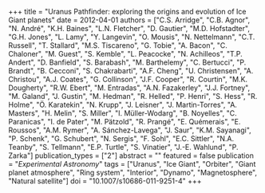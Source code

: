 +++
title = "Uranus Pathfinder: exploring the origins and evolution of Ice Giant planets"
date = 2012-04-01
authors = ["C.S. Arridge", "C.B. Agnor", "N. André", "K.H. Baines", "L.N. Fletcher", "D. Gautier", "M.D. Hofstadter", "G.H. Jones", "L. Lamy", "Y. Langevin", "O. Mousis", "N. Nettelmann", "C.T. Russell", "T. Stallard", "M.S. Tiscareno", "G. Tobie", "A. Bacon", "C. Chaloner", "M. Guest", "S. Kemble", "L. Peacocke", "N. Achilleos", "T.P. Andert", "D. Banfield", "S. Barabash", "M. Barthelemy", "C. Bertucci", "P. Brandt", "B. Cecconi", "S. Chakrabarti", "A.F. Cheng", "U. Christensen", "A. Christou", "A.J. Coates", "G. Collinson", "J.F. Cooper", "R. Courtin", "M.K. Dougherty", "R.W. Ebert", "M. Entradas", "A.N. Fazakerley", "J.J. Fortney", "M. Galand", "J. Gustin", "M. Hedman", "R. Helled", "P. Henri", "S. Hess", "R. Holme", "Ö. Karatekin", "N. Krupp", "J. Leisner", "J. Martin-Torres", "A. Masters", "H. Melin", "S. Miller", "I. Müller-Wodarg", "B. Noyelles", "C. Paranicas", "I. de Pater", "M. Pätzold", "R. Prangé", "E. Quémerais", "E. Roussos", "A.M. Rymer", "A. Sánchez-Lavega", "J. Saur", "K.M. Sayanagi", "P. Schenk", "G. Schubert", "N. Sergis", "F. Sohl", "E.C. Sittler", "N.A. Teanby", "S. Tellmann", "E.P. Turtle", "S. Vinatier", "J.-E. Wahlund", "P. Zarka"]
publication_types = ["2"]
abstract = ""
featured = false
publication = "*Experimental Astronomy*"
tags = ["Uranus", "Ice Giant", "Orbiter", "Giant planet atmosphere", "Ring system", "Interior", "Dynamo", "Magnetosphere", "Natural satellite"]
doi = "10.1007/s10686-011-9251-4"
+++

